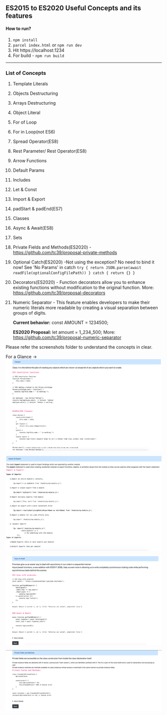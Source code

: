 ## ES2015 to ES2020 Useful Concepts and its features

#### How to run?

1. `npm install`
2. `parcel index.html` or `npm run dev`
3.  Hit https://localhost:1234
4. For build - `npm run build`
___

### List of Concepts

1. Template Literals
2. Objects Destructuring
3. Arrays Destructuring
4. Object Literal
5. For of Loop
6. For in Loop(not ES6)
7. Spread Operator(ES8)
8. Rest Parameter/ Rest Operator(ES8)
9. Arrow Functions
10. Default Params
11. Includes
12. Let & Const
13. Import & Export
14. padStart & padEnd(ES7)
15. Classes
16. Async & Await(ES8)
17. Sets
18. Private Fields and Methods(ES2020) - https://github.com/tc39/proposal-private-methods
19. Optional Catch(ES2020)
    -Not using the exception? No need to bind it now! See 'No Params' in catch
    `try {
  return JSON.parse(await readFile(optionalConfigFilePath))
} catch {
  return {}
}`
20. Decorators(ES2020) - Function decorators allow you to enhance existing functions without modification to the original function.
More: https://github.com/tc39/proposal-decorators
21. Numeric Separator - This feature enables developers to make their numeric literals more readable by creating a visual separation between groups of digits.

    **Current behavior:** const AMOUNT = 1234500;

    **ES2020 Proposal:** let amount = 1_234_500;
    More: https://github.com/tc39/proposal-numeric-separator

Please refer the screenshots folder to understand the concepts in clear.

For a Glance ->
 ![ES6|Classes](/screenshots/15.classes.png)

 ![ES6|Imports/Exports](/screenshots/13.import-export.png)

 ![ES6|Async/Await](/screenshots/16.async-await.png)

 ![ES6|Private Methods](/screenshots/18.private-fields-methods.png)
